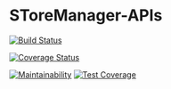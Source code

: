# SToreManager-APIs

[![Build Status](https://travis-ci.org/MusyokiBryan/SToreManager-APIs.svg?branch=documentation-161356401)](https://travis-ci.org/MusyokiBryan/SToreManager-APIs)

[![Coverage Status](https://coveralls.io/repos/github/MusyokiBryan/SToreManager-APIs/badge.svg?branch=develop)](https://coveralls.io/github/MusyokiBryan/SToreManager-APIs?branch=develop)

[![Maintainability](https://api.codeclimate.com/v1/badges/c63a623d87c2cbf91ddb/maintainability)](https://codeclimate.com/github/MusyokiBryan/SToreManager-APIs/maintainability) [![Test Coverage](https://api.codeclimate.com/v1/badges/a99a88d28ad37a79dbf6/test_coverage)](https://codeclimate.com/github/codeclimate/codeclimate/test_coverage)
